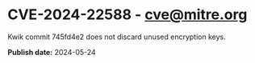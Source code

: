 # CVE-2024-22588 - cve@mitre.org

Kwik commit 745fd4e2 does not discard unused encryption keys.

**Publish date:** 2024-05-24
